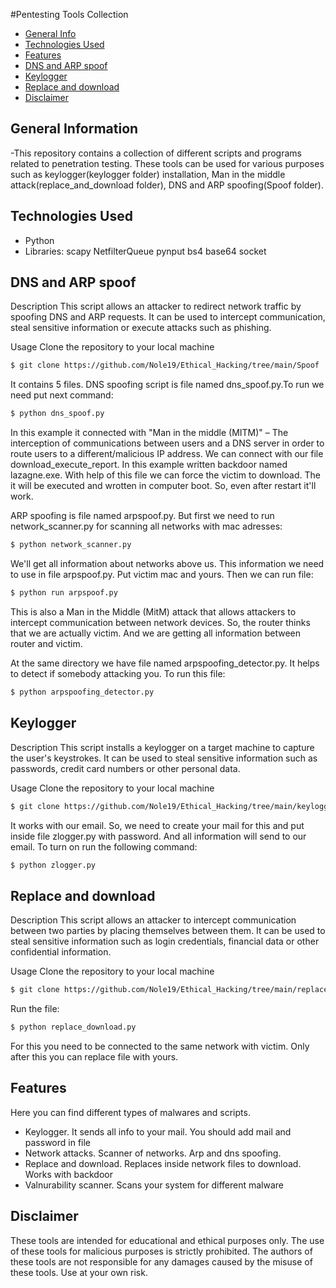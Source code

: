 #Pentesting Tools Collection


* [General Info](#general-information)
* [Technologies Used](#technologies-used)
* [Features](#features)
* [DNS and ARP spoof](#dns-and-arp-spoof)
* [Keylogger](#keylogger)
* [Replace and download](#replace-and-download)
* [Disclaimer](#disclaimer)


## General Information
-This repository contains a collection of different scripts and programs related to penetration testing. These tools can be used for various purposes such as keylogger(keylogger folder) installation, Man in the middle attack(replace_and_download folder), DNS and ARP spoofing(Spoof folder).


## Technologies Used
- Python 
- Libraries: scapy
NetfilterQueue
pynput
bs4
base64
socket


## DNS and ARP spoof
Description
This script allows an attacker to redirect network traffic by spoofing DNS and ARP requests. It can be used to intercept communication, steal sensitive information or execute attacks such as phishing.

Usage
Clone the repository to your local machine
```bash
$ git clone https://github.com/Nole19/Ethical_Hacking/tree/main/Spoof
```
It contains 5 files. 
DNS spoofing script is file named dns_spoof.py.To run we need put next command: 
```bash
$ python dns_spoof.py
```

In this example it connected with "Man in the middle (MITM)" – The interception of communications between users and a DNS server in order to route users to a different/malicious IP address. We can connect with our file download_execute_report. In this example written backdoor named lazagne.exe. With help of this file we can force the victim to download. The it will be executed and wrotten in computer boot. So, even after restart it'll work. 



ARP spoofing is file named arpspoof.py. But first we need to run network_scanner.py for scanning all networks with mac adresses:
```bash
$ python network_scanner.py
```

We'll get all information about networks above us. This information we need to use in file arpspoof.py. Put victim mac and yours. Then we can run file:
```bash
$ python run arpspoof.py
```
This is also a Man in the Middle (MitM) attack that allows attackers to intercept communication between network devices. So, the router thinks that we are actually victim. And we are getting all information between router and victim. 



At the same directory we have file named arpspoofing_detector.py. It helps to detect if somebody attacking you. To run this file: 
```bash
$ python arpspoofing_detector.py
```


## Keylogger

Description
This script installs a keylogger on a target machine to capture the user's keystrokes. It can be used to steal sensitive information such as passwords, credit card numbers or other personal data.

Usage
Clone the repository to your local machine
```bash
$ git clone https://github.com/Nole19/Ethical_Hacking/tree/main/keylogger
```
It works with our email. So, we need to create your mail for this and put inside file zlogger.py with password. And all information will send to our email.
To turn on run the following command:
```bash
$ python zlogger.py
```


## Replace and download

Description
This script allows an attacker to intercept communication between two parties by placing themselves between them. It can be used to steal sensitive information such as login credentials, financial data or other confidential information.

Usage
Clone the repository to your local machine
```bash
$ git clone https://github.com/Nole19/Ethical_Hacking/tree/main/replace_and_download
```

Run the file:
```bash
$ python replace_download.py
```
For this you need to be connected to the same network with victim. Only after this you can replace file with yours.

## Features
Here you can find different types of malwares and scripts.
- Keylogger. It sends all info to your mail. You should add mail and password in file 
- Network attacks. Scanner of networks. Arp and dns spoofing.
- Replace and download. Replaces inside network files to download. Works with backdoor 
- Valnurability scanner. Scans your system for different malware



## Disclaimer
These tools are intended for educational and ethical purposes only. The use of these tools for malicious purposes is strictly prohibited. The authors of these tools are not responsible for any damages caused by the misuse of these tools. Use at your own risk.
